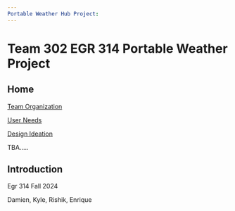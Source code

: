 ```yaml
---
Portable Weather Hub Project:
---
```

# Team 302 EGR 314 Portable Weather Project
## Home

[Team Organization](TeamOrganization/TeamOrgSubpage.md)

[User Needs](UserNeedsSubpage.md)

[Design Ideation](DesignIDeation/DesignSubpage.md)



TBA.....


## Introduction
Egr 314 Fall 2024

Damien, Kyle, Rishik, Enrique
